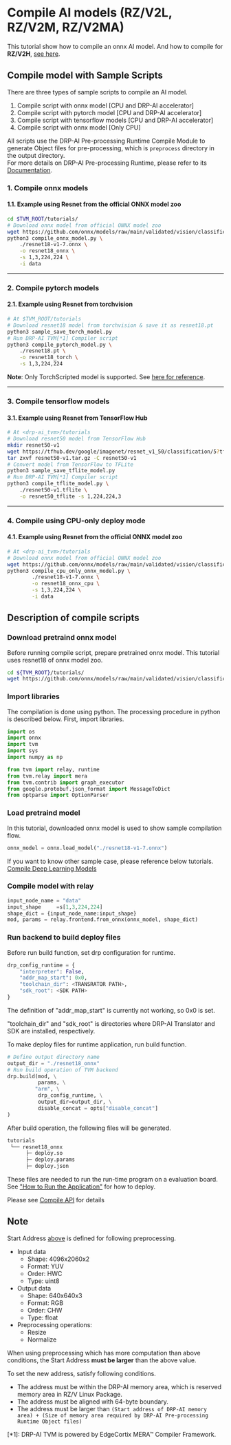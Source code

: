 # Compile AI models (RZ/V2L, RZ/V2M, RZ/V2MA)

This tutorial show how to compile an onnx AI model.
And how to compile for **RZ/V2H**, [see here](tutorial_RZV2H.md).

## Compile model with Sample Scripts

There are three types of sample scripts to compile an AI model.

1. Compile script with onnx model \[CPU and DRP-AI accelerator\]
2. Compile script with pytorch model \[CPU and DRP-AI accelerator\]
3. Compile script with tensorflow models \[CPU and DRP-AI accelerator\]
4. Compile script with onnx model \[Only CPU\]

All scripts use the DRP-AI Pre-processing Runtime Compile Module to generate Object files for pre-processing, which is `preprocess` directory in the output directory.  
For more details on DRP-AI Pre-processing Runtime, please refer to its [Documentation](../docs/PreRuntime.md).

### 1. Compile onnx models

#### 1.1. Example using Resnet from the official ONNX model zoo

```sh
cd $TVM_ROOT/tutorials/
# Download onnx model from official ONNX model zoo
wget https://github.com/onnx/models/raw/main/validated/vision/classification/resnet/model/resnet18-v1-7.onnx
python3 compile_onnx_model.py \
    ./resnet18-v1-7.onnx \
    -o resnet18_onnx \
    -s 1,3,224,224 \
    -i data
```

----

### 2. Compile pytorch models

#### 2.1. Example using Resnet from torchvision

```sh
# At $TVM_ROOT/tutorials
# Download resnet18 model from torchvision & save it as resnet18.pt
python3 sample_save_torch_model.py
# Run DRP-AI TVM[*1] Compiler script
python3 compile_pytorch_model.py \
    ./resnet18.pt \
    -o resnet18_torch \
    -s 1,3,224,224
```

**Note**: Only TorchScripted model is supported. See [here for reference](https://tvm.apache.org/docs/how_to/compile_models/from_pytorch.html).

----

### 3. Compile tensorflow models

#### 3.1. Example using Resnet from TensorFlow Hub

```sh
# At <drp-ai_tvm>/tutorials
# Download resnet50 model from TensorFlow Hub
mkdir resnet50-v1
wget https://tfhub.dev/google/imagenet/resnet_v1_50/classification/5?tf-hub-format=compressed -O resnet50-v1.tar.gz
tar zxvf resnet50-v1.tar.gz -C resnet50-v1
# Convert model from TensorFlow to TFLite
python3 sample_save_tflite_model.py
# Run DRP-AI TVM[*1] Compiler script
python3 compile_tflite_model.py \
    ./resnet50-v1.tflite \
    -o resnet50_tflite -s 1,224,224,3
```

----

### 4. Compile using CPU-only deploy mode

#### 4.1. Example using Resnet from the official ONNX model zoo

```sh
# At <drp-ai_tvm>/tutorials
# Download onnx model from official ONNX model zoo
wget https://github.com/onnx/models/raw/main/validated/vision/classification/resnet/model/resnet18-v1-7.onnx
python3 compile_cpu_only_onnx_model.py \
        ./resnet18-v1-7.onnx \
        -o resnet18_onnx_cpu \
        -s 1,3,224,224 \
        -i data
```

## Description of compile scripts

### Download pretraind onnx model

Before running compile script, prepare pretrained onnx model. This tutorial uses resnet18 of onnx model zoo.

```sh
cd ${TVM_ROOT}/tutorials/
wget https://github.com/onnx/models/raw/main/validated/vision/classification/resnet/model/resnet18-v1-7.onnx
```

### Import libraries

The compilation is done using python. The processing procedure in python is described below.
First, import libraries.

```py
import os
import onnx
import tvm
import sys
import numpy as np

from tvm import relay, runtime
from tvm.relay import mera
from tvm.contrib import graph_executor
from google.protobuf.json_format import MessageToDict
from optparse import OptionParser
```

### Load pretraind model

In this tutorial, downloaded onnx model is used to show sample compilation flow.

```py
onnx_model = onnx.load_model("./resnet18-v1-7.onnx")
```

If you want to know other sample case, please reference below tutorials.   
[Compile Deep Learning Models](https://tvm.apache.org/docs/how_to/compile_models/index.html)

### Compile model with relay

```py
input_node_name = "data"
input_shape     =s[1,3,224,224]
shape_dict = {input_node_name:input_shape}
mod, params = relay.frontend.from_onnx(onnx_model, shape_dict)
```

### Run backend to build deploy files

Before run build function, set drp configuration for runtime.

```py
drp_config_runtime = {
    "interpreter": False,
    "addr_map_start": 0x0,
    "toolchain_dir": <TRANSRATOR PATH>,
    "sdk_root": <SDK PATH>
}
```

The definition of "addr_map_start" is currently not working, so 0x0 is set.

"toolchain_dir" and "sdk_root" is directories where DRP-AI Translator and SDK are installed, respectively.

To make deploy files for runtime application, run build function.

```py
# Define output directory name
output_dir = "./resnet18_onnx"
# Run build operation of TVM backend
drp.build(mod, \
          params, \
         "arm", \
          drp_config_runtime, \
          output_dir=output_dir, \
          disable_concat = opts["disable_concat"]
)
```

After build operation, the following files will be generated.

```txt
tutorials
 └── resnet18_onnx
      ├─ deploy.so
      ├─ deploy.params
      ├─ deploy.json
```

These files are needed to run the run-time program on a evaluation board. See ["How to Run the Application"](../apps/README.md)  for how to deploy.

Please see [Compile API](../docs/Compile_API.md) for details

## Note

Start Address [above](#run-backend-to-build-deploy-files) is defined for following preprocessing.

- Input data
  - Shape: 4096x2060x2  
  - Format: YUV  
  - Order: HWC  
  - Type: uint8  
- Output data  
  - Shape: 640x640x3  
  - Format: RGB  
  - Order: CHW  
  - Type: float  
- Preprocessing operations:  
  - Resize  
  - Normalize  

When using preprocessing which has more computation than above conditions, the Start Address **must be larger** than the above value.  

To set the new address, satisfy following conditions.

- The address must be within the DRP-AI memory area, which is reserved memory area in RZ/V Linux Package.
- The address must be aligned with 64-byte boundary.
- The address must be larger than `(Start address of DRP-AI memory area) + (Size of memory area required by DRP-AI Pre-processing Runtime Object files)`

[*1]: DRP-AI TVM is powered by EdgeCortix MERA™ Compiler Framework.  

